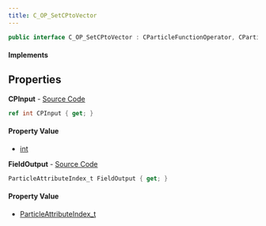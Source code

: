 ```yaml
---
title: C_OP_SetCPtoVector
---
```


```csharp
public interface C_OP_SetCPtoVector : CParticleFunctionOperator, CParticleFunction, ISchemaClass<CParticleFunction>, ISchemaClass<CParticleFunctionOperator>, ISchemaClass<C_OP_SetCPtoVector>, ISchemaField, ISchemaClass, INativeHandle
```

#### Implements

## Properties

**CPInput** - [Source Code](https://github.com/swiftly-solution/swiftlys2/blob/main/managed/src/SwiftlyS2.Generated/Schemas/Interfaces/C_OP_SetCPtoVector.cs#L16)

```csharp
ref int CPInput { get; }
```

#### Property Value

- [int](https://learn.microsoft.com/dotnet/api/system.int32)

**FieldOutput** - [Source Code](https://github.com/swiftly-solution/swiftlys2/blob/main/managed/src/SwiftlyS2.Generated/Schemas/Interfaces/C_OP_SetCPtoVector.cs#L18)

```csharp
ParticleAttributeIndex_t FieldOutput { get; }
```

#### Property Value

- [ParticleAttributeIndex_t](/docs/api/shared/schemadefinitions/particleattributeindex_t)


